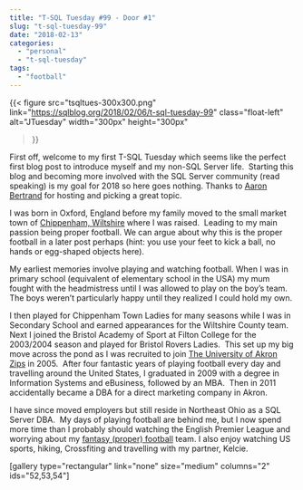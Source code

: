 ```yaml
---
title: "T-SQL Tuesday #99 - Door #1"
slug: "t-sql-tuesday-99"
date: "2018-02-13"
categories:
  - "personal"
  - "t-sql-tuesday"
tags:
  - "football"
---
```


<!--
TODO:
 - photo gallery
-->

{{<
  figure src="tsqltues-300x300.png"
         link="https://sqlblog.org/2018/02/06/t-sql-tuesday-99"
         class="float-left"
         alt="JTuesday"
         width="300px"
         height="300px"
>}}

First off, welcome to my first T-SQL Tuesday which seems like the perfect first blog post to introduce myself and my non-SQL Server life.  Starting this blog and becoming more involved with the SQL Server community (read speaking) is my goal for 2018 so here goes nothing. Thanks to [Aaron Bertrand](http://twitter.com/AaronBertrand) for hosting and picking a great topic.

I was born in Oxford, England before my family moved to the small market town of [Chippenham, Wiltshire](https://en.wikipedia.org/wiki/chippenham) where I was raised.  Leading to my main passion being proper football. We can argue about why this is the proper football in a later post perhaps (hint: you use your feet to kick a ball, no hands or egg-shaped objects here).

My earliest memories involve playing and watching football. When I was in primary school (equivalent of elementary school in the USA) my mum fought with the headmistress until I was allowed to play on the boy’s team.  The boys weren’t particularly happy until they realized I could hold my own.

I then played for Chippenham Town Ladies for many seasons while I was in Secondary School and earned appearances for the Wiltshire County team.  Next I joined the Bristol Academy of Sport at Filton College for the 2003/2004 season and played for Bristol Rovers Ladies.  This set up my big move across the pond as I was recruited to join [The University of Akron Zips](http://gozips.com/) in 2005.  After four fantastic years of playing football every day and travelling around the United States, I graduated in 2009 with a degree in Information Systems and eBusiness, followed by an MBA.  Then in 2011 accidentally became a DBA for a direct marketing company in Akron.

I have since moved employers but still reside in Northeast Ohio as a SQL Server DBA.  My days of playing football are behind me, but I now spend more time than I probably should watching the English Premier League and worrying about my [fantasy (proper) football](https://fantasy.premierleague.com/a/team/991342) team. I also enjoy watching US sports, hiking, Crossfiting and travelling with my partner, Kelcie.

\[gallery type="rectangular" link="none" size="medium" columns="2" ids="52,53,54"\]
